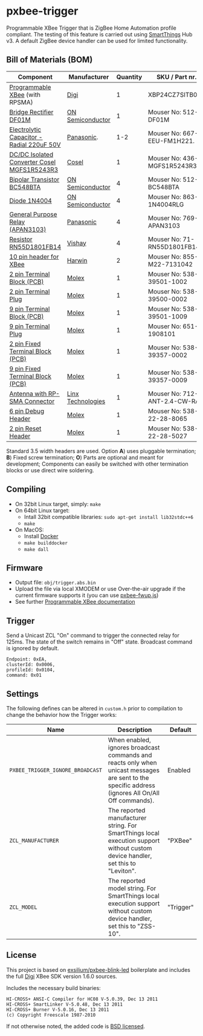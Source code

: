 # pxbee-trigger

Programmable XBee Trigger that is ZigBee Home Automation profile compliant. The testing of this feature is carried out using [SmartThings](https://www.smartthings.com) Hub v3. A default ZigBee device handler can be used for limited functionality.

## Bill of Materials (BOM)

| Component                                                                                                            | Manufacturer                                      | Quantity | SKU / Part nr.                | Specification                                                                      | Option |
| -------------------------------------------------------------------------------------------------------------------- | ------------------------------------------------- | -------- | ----------------------------- | ---------------------------------------------------------------------------------- | ------ |
| [Programmable XBee](https://www.digi.com/products/xbee-rf-solutions/rf-modules/xbee-zigbee#partnumbers) (with RPSMA) | [Digi](https://www.digi.com)                      |        1 | XBP24CZ7SITB003               | [PDF](http://www.digi.com/resources/documentation/digidocs/pdfs/90002002.pdf)      |        |
| [Bridge Rectifier DF01M](https://www.mouser.ee/ProductDetail/512-DF01M)                                              | [ON Semiconductor](https://www.onsemi.com)        |        1 | Mouser No: 512-DF01M          | [PDF](https://www.mouser.ee/datasheet/2/308/DF10M-D-1803766.pdf)                   |        |
| [Electrolytic Capacitor - Radial 220uF 50V](https://www.mouser.ee/ProductDetail/EEU-FM1H221)                         | [Panasonic](https://industrial.panasonic.com).    |      1-2 | Mouser No: 667-EEU-FM1H221.   | [PDF](https://www.mouser.ee/datasheet/2/315/ABA0000C1018-947496.pdf).              |        |
| [DC/DC Isolated Converter Cosel MGFS1R5243R3](https://www.mouser.ee/ProductDetail/436-MGFS1R5243R3)                  | [Cosel](https://www.coseleurope.eu)               |        1 | Mouser No: 436-MGFS1R5243R3   | [PDF](https://www.mouser.ee/datasheet/2/622/SFE_MGFS-1115632.pdf)                  |        |
| [Bipolar Transistor BC548BTA](https://www.mouser.ee/ProductDetail/512-BC548BTA)                                      | [ON Semiconductor](https://www.onsemi.com)        |        4 | Mouser No: 512-BC548BTA       | [PDF](https://www.mouser.ee/datasheet/2/308/BC548-1118644.pdf)                     |        |
| [Diode 1N4004](https://www.mouser.ee/ProductDetail/863-1N4004RLG)                                                    | [ON Semiconductor](https://www.onsemi.com)        |        4 | Mouser No: 863-1N4004RLG      | [PDF](https://www.mouser.ee/datasheet/2/308/1N4001-D-110363.pdf)                   |        |
| [General Purpose Relay (APAN3103)](https://www.mouser.ee/ProductDetail/769-APAN3103)                                 | [Panasonic](https://industrial.panasonic.com)     |        4 | Mouser No: 769-APAN3103       | [PDF](https://www.mouser.ee/datasheet/2/315/mech_eng_pan-1299258.pdf)              |        |
| [Resistor RN55D1801FB14](https://www.mouser.ee/ProductDetail/71-RN55D1801FB14)                                       | [Vishay](https://www.vishay.com)                  |        4 | Mouser No: 71-RN55D1801FB14   | [PDF](https://www.mouser.ee/datasheet/2/427/cmfmil-109690.pdf)                     |        |
| [10 pin header for XBee](https://www.mouser.ee/ProductDetail/855-M22-7131042)                                        | [Harwin](https://www.harwin.com)                  |        2 | Mouser No: 855-M22-7131042    | [PDF](https://www.mouser.ee/datasheet/2/181/M22-713-1134021.pdf)                   |        |
| [2 pin Terminal Block (PCB)](https://www.mouser.ee/ProductDetail/538-39501-1002)                                     | [Molex](https://www.molex.com)                    |        1 | Mouser No: 538-39501-1002     | [PDF](https://www.mouser.ee/datasheet/2/276/0395011002_TERMINAL_BLOCKS-163759.pdf) | A      |
| [2 pin Terminal Plug](https://www.mouser.ee/ProductDetail/538-39500-0002)                                            | [Molex](https://www.molex.com)                    |        1 | Mouser No: 538-39500-0002     | [PDF](https://www.mouser.ee/datasheet/2/276/0395000002_TERMINAL_BLOCKS-136229.pdf) | A      |
| [9 pin Terminal Block (PCB)](https://www.mouser.ee/ProductDetail/538-39501-1009)                                     | [Molex](https://www.molex.com)                    |        1 | Mouser No: 538-39501-1009     | [PDF](https://www.mouser.ee/datasheet/2/276/0395011009_TERMINAL_BLOCKS-163629.pdf) | A      |
| [9 pin Terminal Plug](https://www.mouser.ee/ProductDetail/651-1908101)                                               | [Molex](https://www.molex.com)                    |        1 | Mouser No: 651-1908101        | [PDF](https://www.mouser.ee/datasheet/2/276/0395000009_TERMINAL_BLOCKS-163669.pdf) | A      |
| [2 pin Fixed Terminal Block (PCB)](https://www.mouser.ee/ProductDetail/538-39357-0002)                               | [Molex](https://www.molex.com)                    |        1 | Mouser No: 538-39357-0002     | [PDF](https://www.mouser.ee/datasheet/2/276/0393570002_TERMINAL_BLOCKS-227759.pdf) | B      |
| [9 pin Fixed Terminal Block (PCB)](https://www.mouser.ee/ProductDetail/538-39357-0009)                               | [Molex](https://www.molex.com)                    |        1 | Mouser No: 538-39357-0009     | [PDF](https://www.mouser.ee/datasheet/2/276/0393570009_TERMINAL_BLOCKS-136250.pdf) | B      |
| [Antenna with RP-SMA Connector](https://www.mouser.ee/ProductDetail/712-ANT-2.4-CW-RAH)                              | [Linx Technologies](https://linxtechnologies.com) |        1 | Mouser No: 712-ANT-2.4-CW-RAH | [PDF](https://www.mouser.ee/datasheet/2/238/ant-2.4-cw-rah-ccc-1659143.pdf)        |        |
| [6 pin Debug Header](https://www.mouser.ee/ProductDetail/538-22-28-8065)                                             | [Molex](https://www.molex.com)                    |        1 | Mouser No: 538-22-28-8065     | [PDF](https://www.mouser.ee/datasheet/2/276/0022288065_PCB_HEADERS-159204.pdf)     | O      |
| [2 pin Reset Header](https://www.mouser.ee/ProductDetail/Molex/22-28-5027)                                           | [Molex](https://www.molex.com)                    |        1 | Mouser No: 538-22-28-5027     | [PDF](https://www.mouser.ee/ProductDetail/Molex/22-28-5027)                        | O      |

Standard 3.5 width headers are used. Option **A**) uses pluggable termination; **B**) Fixed screw termination; **O**) Parts are optional and meant for development; Components can easily be switched with other termination blocks or use direct wire soldering.

## Compiling

- On 32bit Linux target, simply: `make`
- On 64bit Linux target:
    - Intall 32bit compatible libraries: `sudo apt-get install lib32stdc++6`
    - `make`
- On MacOS:
    - Install [Docker](https://www.docker.com)
    - `make builddocker`
    - `make dall`

## Firmware

- Output file: `obj/trigger.abs.bin`
- Upload the file via local XMODEM or use Over-the-air upgrade if the current firmware supports it (you can use [pxbee-fwup.js](https://github.com/exsilium/pxbee-fwup.js))
- See further [Programmable XBee documentation](http://xbee-sdk-doc.readthedocs.io)

## Trigger

Send a Unicast ZCL "On" command to trigger the connected relay for 125ms. The state of the switch remains in "Off" state. Broadcast command is ignored by default.

```
Endpoint: 0xEA,
clusterId: 0x0006,
profileId: 0x0104,
command: 0x01
```

## Settings

The following defines can be altered in `custom.h` prior to compilation to change the behavior how the Trigger works:

|  Name | Description | Default |
| ------| ----------- | ------- |
| `PXBEE_TRIGGER_IGNORE_BROADCAST` | When enabled, ignores broadcast commands and reacts only when unicast messages are sent to the specific address (ignores All On/All Off commands). | Enabled |
| `ZCL_MANUFACTURER` | The reported manufacturer string. For SmartThings local execution support without custom device handler, set this to "Leviton". | "PXBee" |
| `ZCL_MODEL` | The reported model string. For SmartThings local execution support without custom device handler, set this to "ZSS-10". | "Trigger" |

## License

This project is based on [exsilium/pxbee-blink-led](https://github.com/exsilium/pxbee-blink-led) boilerplate and includes the full [Digi](http://www.digi.com) XBee SDK version 1.6.0 sources.

Includes the necessary build binaries:
```
HI-CROSS+ ANSI-C Compiler for HC08 V-5.0.39, Dec 13 2011
HI-CROSS+ SmartLinker V-5.0.48, Dec 13 2011
HI-CROSS+ Burner V-5.0.16, Dec 13 2011
(c) Copyright Freescale 1987-2010
```

If not otherwise noted, the added code is [BSD licensed](LICENSE).
